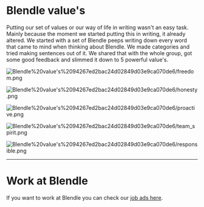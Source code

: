 # Blendle value's

Putting our set of values or our way of life in writing wasn't an easy task. Mainly because the moment we started putting this in writing, it already altered. We started with a set of Blendle peeps writing down every word that came to mind when thinking about Blendle. We made categories and tried making sentences out of it. We shared that with the whole group, got some good feedback and slimmed it down to 5 powerful value's.

![Blendle%20value's%2094267ed2bac24d02849d03e9ca070de6/freedom.png](Blendle%20value's%2094267ed2bac24d02849d03e9ca070de6/freedom.png)

![Blendle%20value's%2094267ed2bac24d02849d03e9ca070de6/honesty.png](Blendle%20value's%2094267ed2bac24d02849d03e9ca070de6/honesty.png)

![Blendle%20value's%2094267ed2bac24d02849d03e9ca070de6/proactive.png](Blendle%20value's%2094267ed2bac24d02849d03e9ca070de6/proactive.png)

![Blendle%20value's%2094267ed2bac24d02849d03e9ca070de6/team_spirit.png](Blendle%20value's%2094267ed2bac24d02849d03e9ca070de6/team_spirit.png)

![Blendle%20value's%2094267ed2bac24d02849d03e9ca070de6/responsible.png](Blendle%20value's%2094267ed2bac24d02849d03e9ca070de6/responsible.png)

---

# Work at Blendle

If you want to work at Blendle you can check our [job ads here](https://blendle.homerun.co/).